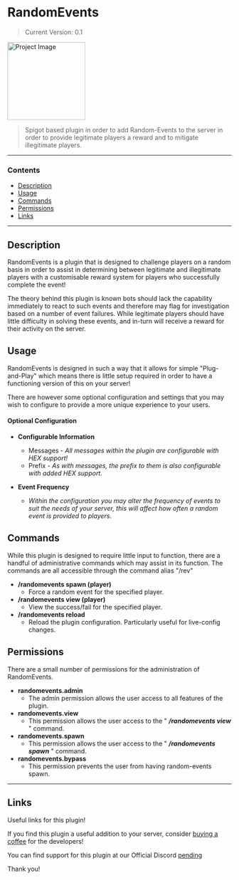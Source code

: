 # RandomEvents
>Current Version: 0.1

<img align="centre" alt="Project Image" width="175px" src="https://i.imgur.com/wJSWuuN.png" />

<br />

> Spigot based plugin in order to add Random-Events to the server in order to provide legitimate players a reward and to mitigate illegitimate players.

---

### Contents
- [Description](#description)
- [Usage](#usage)
- [Commands](#commands)
- [Permissions](#permissions)
- [Links](#links)

---

## Description

RandomEvents is a plugin that is designed to challenge players on a random basis in order to assist in determining between legitimate and illegitimate players with a customisable reward system for players who successfully complete the event!

The theory behind this plugin is known bots should lack the capability immediately to react to such events and therefore may flag for investigation based on a number of event failures. While legitimate players should have little difficulty in solving these events, and in-turn will receive a reward for their activity on the server.

## Usage

RandomEvents is designed in such a way that it allows for simple "Plug-and-Play" which means there is little setup required in order to have a functioning version of this on your server!

There are however some optional configuration and settings that you may wish to configure to provide a more unique experience to your users.

#### Optional Configuration

- **Configurable Information**
  - Messages - *All messages within the plugin are configurable with HEX support!*
  - Prefix - *As with messages, the prefix to them is also configurable with added HEX support.*

- **Event Frequency**
  - *Within the configuration you may alter the frequency of events to suit the needs of your server, this will affect how often a random event is provided to players.*

## Commands

While this plugin is designed to require little input to function, there are a handful of administrative commands which may assist in its function.
The commands are all accessible through the command alias "/rev"

- **/randomevents spawn (player)**
  - Force a random event for the specified player.
- **/randomevents view (player)**
  - View the success/fail for the specified player.
- **/randomevents reload**
  - Reload the plugin configuration. Particularly useful for live-config changes.

## Permissions

There are a small number of permissions for the administration of RandomEvents.

- **randomevents.admin**
  - The admin permission allows the user access to all features of the plugin.
- **randomevents.view**
  - This permission allows the user access to the " ***/randomevents view*** " command.
- **randomevents.spawn**
  - This permission allows the user access to the " ***/randomevents spawn*** " command.
- **randomevents.bypass**
  - This permission prevents the user from having random-events spawn.

---

## Links

Useful links for this plugin!

If you find this plugin a useful addition to your server, consider [buying a coffee](https://www.buymeacoffee.com/retrixa) for the developers!

You can find support for this plugin at our Official Discord [pending](https://github.com/Retrixa/RandomEvents/blob/main/README.md)

Thank you!